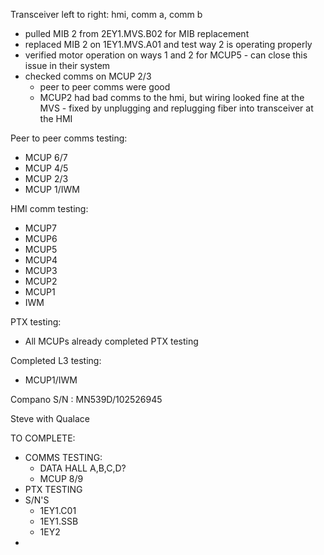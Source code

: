 Transceiver left to right: hmi, comm a, comm b

- pulled MIB 2 from 2EY1.MVS.B02 for MIB replacement
- replaced MIB 2 on 1EY1.MVS.A01 and test way 2 is operating properly
- verified motor operation on ways 1 and 2 for MCUP5 - can close this issue in their system
- checked comms on MCUP 2/3
    - peer to peer comms were good
    - MCUP2 had bad comms to the hmi, but wiring looked fine at the MVS - fixed by unplugging and replugging fiber into transceiver at the HMI

Peer to peer comms testing:
- MCUP 6/7
- MCUP 4/5
- MCUP 2/3
- MCUP 1/IWM

HMI comm testing:
- MCUP7
- MCUP6
- MCUP5
- MCUP4
- MCUP3
- MCUP2
- MCUP1
- IWM

PTX testing:
- All MCUPs already completed PTX testing

Completed L3 testing:
- MCUP1/IWM

Compano S/N : MN539D/102526945

Steve with Qualace

TO COMPLETE:
- COMMS TESTING:
	- DATA HALL A,B,C,D?
	- MCUP 8/9
- PTX TESTING
- S/N'S
	- 1EY1.C01
	- 1EY1.SSB
	- 1EY2
- 